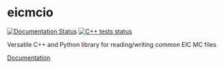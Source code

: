 # eicmcio

[![Documentation Status](https://readthedocs.org/projects/eicmcio/badge/?version=latest)](https://eicmcio.readthedocs.io/en/latest/?badge=latest)
[![C++ tests status](https://github.com/eic/eicmcio/workflows/cpp-tests/badge.svg)](https://github.com/eic/eicmcio/actions?query=workflow%3Acpp-tests)


Versatile C++ and Python library for reading/writing common EIC MC files

[Documentation](https://eicmcio.readthedocs.io)




